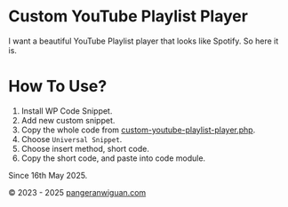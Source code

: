 # Custom YouTube Playlist Player

I want a beautiful YouTube Playlist player that looks like Spotify.
So here it is.

# How To Use?

1. Install WP Code Snippet.
2. Add new custom snippet.
3. Copy the whole code from [custom-youtube-playlist-player.php](/Custom%20YouTube%20Playlist%20Player/custom-youtube-playlist-player.php).
4. Choose `Universal Snippet`.
5. Choose insert method, short code.
6. Copy the short code, and paste into code module.

Since 16th May 2025.

&copy; 2023 - 2025 [pangeranwiguan.com](https://pangeranwiguan.com)
